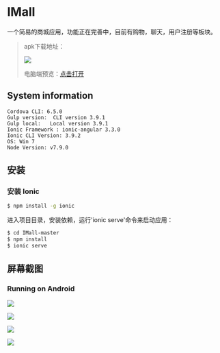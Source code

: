 # IMall

一个简易的商城应用，功能正在完善中，目前有购物，聊天，用户注册等板块。

> apk下载地址：
>
> ![](http://s-378506.gotocdn.com/pic/apk.png)
> 
> 电脑端预览：[点击打开](http://s-378506.gotocdn.com:8100)
>

## System information

```
Cordova CLI: 6.5.0
Gulp version:  CLI version 3.9.1
Gulp local:   Local version 3.9.1
Ionic Framework : ionic-angular 3.3.0
Ionic CLI Version: 3.9.2
OS: Win 7
Node Version: v7.9.0
```

## 安装

### 安装 Ionic

```bash
$ npm install -g ionic
```

进入项目目录，安装依赖，运行'ionic serve'命令来启动应用：

```bash
$ cd IMall-master
$ npm install
$ ionic serve
```

## 屏幕截图

### Running on Android

![](http://s-378506.gotocdn.com/pic/shot1.jpg)

![](http://s-378506.gotocdn.com/pic/shot2.jpg)

![](http://s-378506.gotocdn.com/pic/shot3.jpg)

![](http://s-378506.gotocdn.com/pic/shot4.jpg)

